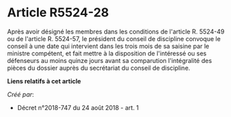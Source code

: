 # Article R5524-28

Après avoir désigné les membres dans les conditions de l'article R. 5524-49 ou de l'article R. 5524-57, le président du
conseil de discipline convoque le conseil à une date qui intervient dans les trois mois de sa saisine par le ministre
compétent, et fait mettre à la disposition de l'intéressé ou ses défenseurs au moins quinze jours avant sa comparution
l'intégralité des pièces du dossier auprès du secrétariat du conseil de discipline.

**Liens relatifs à cet article**

_Créé par_:

  - Décret n°2018-747 du 24 août 2018 - art. 1
